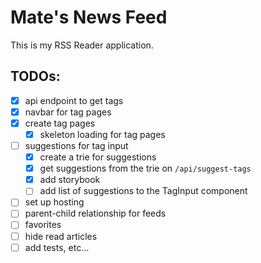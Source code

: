 # Mate's News Feed

This is my RSS Reader application.

## TODOs:

- [x] api endpoint to get tags
- [x] navbar for tag pages
- [x] create tag pages
  - [x] skeleton loading for tag pages
- [ ] suggestions for tag input
  - [x] create a trie for suggestions
  - [x] get suggestions from the trie on `/api/suggest-tags`
  - [x] add storybook
  - [ ] add list of suggestions to the TagInput component
- [ ] set up hosting
- [ ] parent-child relationship for feeds
- [ ] favorites
- [ ] hide read articles
- [ ] add tests, etc...
